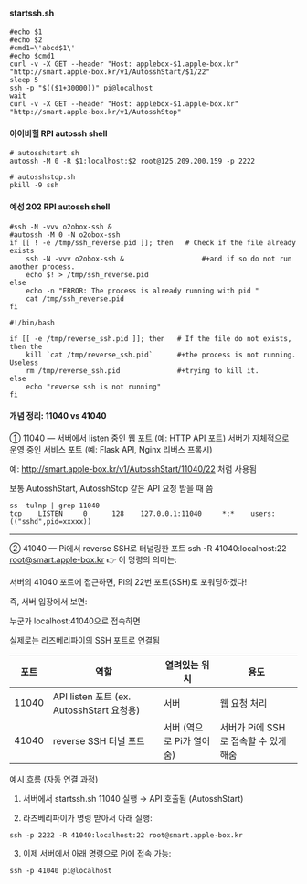 
#### startssh.sh
```less
#echo $1
#echo $2
#cmd1=\'abcd$1\'
#echo $cmd1
curl -v -X GET --header "Host: applebox-$1.apple-box.kr"  "http://smart.apple-box.kr/v1/AutosshStart/$1/22"
sleep 5
ssh -p "$(($1+30000))" pi@localhost
wait
curl -v -X GET --header "Host: applebox-$1.apple-box.kr"  "http://smart.apple-box.kr/v1/AutosshStop"
```

#### 아이비힐 RPI autossh shell

```less
# autosshstart.sh
autossh -M 0 -R $1:localhost:$2 root@125.209.200.159 -p 2222
```

```less
# autosshstop.sh
pkill -9 ssh
```

#### 예성 202 RPI autossh shell

```less#!/bin/bash
#ssh -N -vvv o2obox-ssh &
#autossh -M 0 -N o2obox-ssh
if [[ ! -e /tmp/ssh_reverse.pid ]]; then   # Check if the file already exists
    ssh -N -vvv o2obox-ssh &                   #+and if so do not run another process.
    echo $! > /tmp/ssh_reverse.pid
else
    echo -n "ERROR: The process is already running with pid "
    cat /tmp/ssh_reverse.pid
fi
```

```less
#!/bin/bash

if [[ -e /tmp/reverse_ssh.pid ]]; then   # If the file do not exists, then the
    kill `cat /tmp/reverse_ssh.pid`      #+the process is not running. Useless
    rm /tmp/reverse_ssh.pid              #+trying to kill it.
else
    echo "reverse ssh is not running"
fi
```

#### 개념 정리: 11040 vs 41040

① 11040 — 서버에서 listen 중인 웹 포트 (예: HTTP API 포트)
서버가 자체적으로 운영 중인 서비스 포트 (예: Flask API, Nginx 리버스 프록시)

예: http://smart.apple-box.kr/v1/AutosshStart/11040/22 처럼 사용됨

보통 AutosshStart, AutosshStop 같은 API 요청 받을 때 씀

```less
ss -tulnp | grep 11040
tcp    LISTEN     0      128    127.0.0.1:11040     *:*    users:(("sshd",pid=xxxxx))
```
---

② 41040 — Pi에서 reverse SSH로 터널링한 포트
ssh -R 41040:localhost:22 root@smart.apple-box.kr
👉 이 명령의 의미는:

서버의 41040 포트에 접근하면, Pi의 22번 포트(SSH)로 포워딩하겠다!

즉, 서버 입장에서 보면:

누군가 localhost:41040으로 접속하면

실제로는 라즈베리파이의 SSH 포트로 연결됨




| 포트   | 역할                              | 열려있는 위치     | 용도                                      |
|--------|-----------------------------------|-------------------|-------------------------------------------|
| 11040  | API listen 포트 (ex. AutosshStart 요청용) | 서버              | 웹 요청 처리                              |
| 41040  | reverse SSH 터널 포트             | 서버 (역으로 Pi가 열어줌) | 서버가 Pi에 SSH로 접속할 수 있게 해줌    |




예시 흐름 (자동 연결 과정)

1. 서버에서 startssh.sh 11040 실행 → API 호출됨 (AutosshStart)

2. 라즈베리파이가 명령 받아서 아래 실행:

```less
ssh -p 2222 -R 41040:localhost:22 root@smart.apple-box.kr
```

3. 이제 서버에서 아래 명령으로 Pi에 접속 가능:
```less
ssh -p 41040 pi@localhost
```




